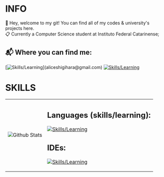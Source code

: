 # INFO

📢 Hey, welcome to my git! You can find all of my codes & university's projects here. <br/>
📋 Currently a Computer Science student at Instituto Federal Catarinense;

## 📬 Where you can find me:

[![Skills/Learning](https://skillicons.dev/icons?i=gmail,)](aliceshigihara@gmail.com) [![Skills/Learning](https://skillicons.dev/icons?i=linkedin)](linkedin.com/aliceshigihara)


# SKILLS

<table>
    <tr>
        <td>
            <img
            align="center"
            src="https://github-readme-stats.vercel.app/api/top-langs/?username=aliceshigihara&languages=python,c,java&theme=dark"
            alt="Github Stats"
          />
     </td>
    <td>

## Languages (skills/learning):

[![Skills/Learning](https://skillicons.dev/icons?i=python,c,java)](https://skillicons.dev)

## IDEs:

[![Skills/Learning](https://skillicons.dev/icons?i=clion,idea,pycharm,vscode)](https://skillicons.dev)
